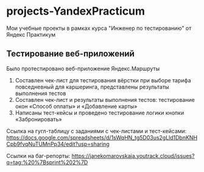 # projects-YandexPracticum
Мои учебные проекты в рамках курса "Инженер по тестированию" от Яндекс Практикум

## Тестирование веб-приложений
Было протестировано веб-приложение Яндекс.Маршруты
1) Составлен чек-лист для тестирования вёрстки при выборе тарифа повседневный для каршеринга, представлены результаты выполнения тестов
2) Составлен чек-лист и результаты выполнения тестов: тестирование окон «Способ оплаты» и «Добавление карты»
3) Написаны тест-кейсы и проведено тестирование логики кнопки «Забронировать»

Ссылка на гугл-таблицу с заданиями с чек-листами и тест-кейсами: 
https://docs.google.com/spreadsheets/d/1sWqHN_tg5D03us2gLld1DbnKNHCpb9fvqNuTUMnPp34/edit?usp=sharing

Ссылки на баг-репорты:
https://janekomarovskaja.youtrack.cloud/issues?q=tag:%20%7Bsprint%202%7D
